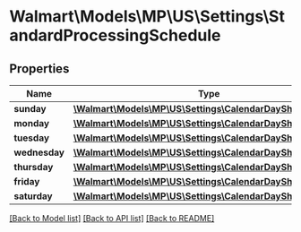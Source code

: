 # Walmart\Models\MP\US\Settings\StandardProcessingSchedule

## Properties

Name | Type | Description | Notes
------------ | ------------- | ------------- | -------------
**sunday** | [**\Walmart\Models\MP\US\Settings\CalendarDayShiftResponse**](CalendarDayShiftResponse.md) |  |
**monday** | [**\Walmart\Models\MP\US\Settings\CalendarDayShiftResponse**](CalendarDayShiftResponse.md) |  |
**tuesday** | [**\Walmart\Models\MP\US\Settings\CalendarDayShiftResponse**](CalendarDayShiftResponse.md) |  |
**wednesday** | [**\Walmart\Models\MP\US\Settings\CalendarDayShiftResponse**](CalendarDayShiftResponse.md) |  |
**thursday** | [**\Walmart\Models\MP\US\Settings\CalendarDayShiftResponse**](CalendarDayShiftResponse.md) |  |
**friday** | [**\Walmart\Models\MP\US\Settings\CalendarDayShiftResponse**](CalendarDayShiftResponse.md) |  |
**saturday** | [**\Walmart\Models\MP\US\Settings\CalendarDayShiftResponse**](CalendarDayShiftResponse.md) |  |


[[Back to Model list]](./) [[Back to API list]](../../../../../README.md#supported-apis) [[Back to README]](../../../../../README.md)
